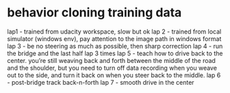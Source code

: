 # behavior cloning training data
lap1 - trained from udacity workspace, slow but ok
lap 2 - trained from local simulator (windows env), pay attention to the image path in windows format
lap 3 - be no steering as much as possible, then sharp correction
lap 4 - run the bridge and the last half lap 3 times
lap 5 - teach how to drive back to the center.  you’re still weaving back and forth between the middle of the road and the shoulder, but you need to turn off data recording when you weave out to the side, and turn it back on when you steer back to the middle.
lap 6 - post-bridge track back-n-forth
lap 7 - smooth drive in the center
